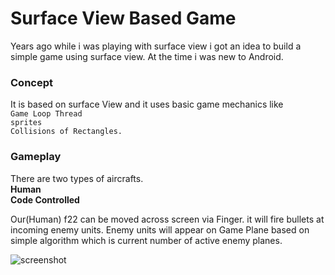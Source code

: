 # Surface View Based Game
Years ago while i was playing with surface view i got an idea to build a simple game using surface view.
At the time i was new to Android.

### Concept
It is based on surface View and it uses basic game mechanics like  
`Game Loop Thread`  
`sprites`  
`Collisions of Rectangles.`

### Gameplay
There are two types of aircrafts.  
**Human**  
**Code Controlled**  
  
Our(Human) f22 can be moved across screen  via Finger.
it will fire bullets at incoming enemy units.
Enemy units will appear on Game Plane based on simple algorithm
which is current number of active enemy planes.

![screenshot](s.jpeg)


